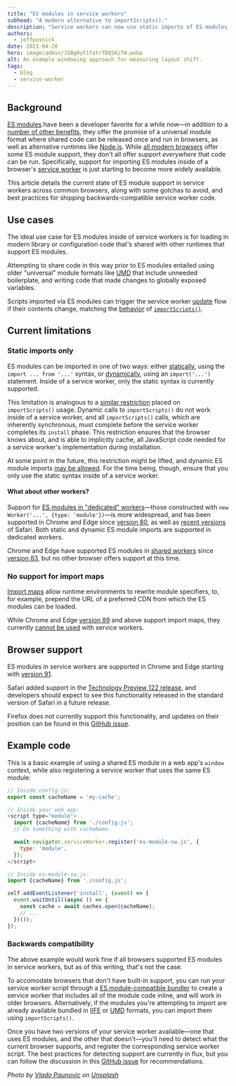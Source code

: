 ```yaml
---
title: "ES modules in service workers"
subhead: "A modern alternative to importScripts()."
description: "Service workers can now use static imports of ES modules to bring in extra code, as an alternative to importScripts()."
authors:
  - jeffposnick
date: 2021-04-20
hero: image/admin/JSBg0yF1fatrTDQSKiTW.webp
alt: An example windowing approach for measuring layout shift.
tags:
  - blog
  - service-worker
---
```


## Background

[ES modules](https://developer.mozilla.org/en-US/docs/Web/JavaScript/Guide/Modules) have been a developer favorite for a while now—in addition to a [number of other benefits](https://hacks.mozilla.org/2018/03/es-modules-a-cartoon-deep-dive/), they offer the promise of a universal module format where shared code can be released once and run in browsers, as well as alternative runtimes like [Node.js](https://nodejs.org/en/). While [all modern browsers](https://developer.mozilla.org/en-US/docs/Web/JavaScript/Guide/Modules#import) offer some ES module support, they don't all offer support _everywhere_ that code can be run. Specifically, support for importing ES modules inside of a browser's [service worker](https://developer.mozilla.org/en-US/docs/Web/API/Service_Worker_API/Using_Service_Workers) is just starting to become more widely available.

This article details the current state of ES module support in service workers across common browsers, along with some gotchas to avoid, and best practices for shipping backwards-compatible service worker code.

## Use cases

The ideal use case for ES modules inside of service workers is for loading in modern library or configuration code that's shared with other runtimes that support ES modules.

Attempting to share code in this way prior to ES modules entailed using older "universal" module formats like [UMD](https://github.com/umdjs/umd) that include unneeded boilerplate, and writing code that made changes to globally exposed variables.

Scripts imported via ES modules can trigger the service worker [update](https://developers.google.com/web/fundamentals/primers/service-workers/lifecycle#updates) flow if their contents change, matching the [behavior](https://developers.google.com/web/updates/2019/09/fresher-sw#checks_for_updates_to_imported_scripts) of <code>[importScripts()](https://developer.mozilla.org/en-US/docs/Web/API/WorkerGlobalScope/importScripts)</code>.

## Current limitations

### Static imports only

ES modules can be imported in one of two ways: either [statically](https://developer.mozilla.org/en-US/docs/Web/JavaScript/Reference/Statements/import), using the `import ... from '...'` syntax, or [dynamically](https://developer.mozilla.org/en-US/docs/Web/JavaScript/Reference/Statements/import#dynamic_imports), using an `import('...')` statement. Inside of a service worker, only the static syntax is currently supported.

This limitation is analogous to a [similar restriction](https://developers.google.com/web/updates/2018/10/tweaks-to-addAll-importScripts) placed on `importScripts()` usage. Dynamic calls to `importScripts()` do not work inside of a service worker, and all `importScripts()` calls, which are inherently synchronous, must complete before the service worker completes its `install` phase. This restriction ensures that the browser knows about, and is able to implicitly cache, all JavaScript code needed for a service worker's implementation during installation.

At some point in the future, this restriction might be lifted, and dynamic ES module imports [may be allowed](https://github.com/w3c/ServiceWorker/issues/1356#issuecomment-783220858). For the time being, though, ensure that you only use the static syntax inside of a service worker.

#### What about other workers?

Support for [ES modules in "dedicated" workers](https://web.dev/module-workers/)—those constructed with `new Worker('...', {type: 'module'})`—is more widespread, and has been supported in Chrome and Edge since [version 80](https://chromestatus.com/feature/5761300827209728), as well as [recent versions](https://bugs.webkit.org/show_bug.cgi?id=164860) of Safari. Both static and dynamic ES module imports are supported in dedicated workers.

Chrome and Edge have supported ES modules in [shared workers](https://developer.mozilla.org/en-US/docs/Web/API/SharedWorker) since [version 83](https://chromestatus.com/feature/5169440012369920), but no other browser offers support at this time.

### No support for import maps

[Import maps](https://github.com/WICG/import-maps/blob/main/README.md) allow runtime environments to rewrite module specifiers, to, for example, prepend the URL of a preferred CDN from which the ES modules can be loaded.

While Chrome and Edge [version 89](https://www.chromestatus.com/feature/5315286962012160) and above support import maps, they currently [cannot be used](https://github.com/WICG/import-maps/issues/2) with service workers.

## Browser support

ES modules in service workers are supported in Chrome and Edge starting with [version 91](https://chromestatus.com/feature/4609574738853888).

Safari added support in the [Technology Preview 122 release](https://webkit.org/blog/11577/release-notes-for-safari-technology-preview-122/#:~:text=Added%20support%20for%20modules%20in%20Service%20Workers), and developers should expect to see this functionality released in the standard version of Safari in a future release.

Firefox does not currently support this functionality, and updates on their position can be found in this [GitHub issue](https://github.com/mozilla/standards-positions/issues/499).

## Example code

This is a basic example of using a shared ES module in a web app's `window` context, while also registering a service worker that uses the same ES module:

```javascript
// Inside config.js:
export const cacheName = 'my-cache';
```

```javascript
// Inside your web app:
<script type="module">
  import {cacheName} from './config.js';
  // Do something with cacheName.

  await navigator.serviceWorker.register('es-module-sw.js', {
    type: 'module',
  });
</script>
```

```javascript
// Inside es-module-sw.js:
import {cacheName} from './config.js';

self.addEventListener('install', (event) => {
  event.waitUntil((async () => {
    const cache = await caches.open(cacheName);
    // ...
  })());
});
```

### Backwards compatibility

The above example would work fine if all browsers supported ES modules in service workers, but as of this writing, that's not the case.

To accomodate browsers that don't have built-in support, you can run your service worker script through a [ES module-compatible bundler](https://bundlers.tooling.report/) to create a service worker that includes all of the module code inline, and will work in older browsers. Alternatively, if the modules you're attempting to import are already available bundled in [IIFE](https://developer.mozilla.org/en-US/docs/Glossary/IIFE) or [UMD](https://github.com/umdjs/umd) formats, you can import them using `importScripts()`.

Once you have two versions of your service worker available—one that uses ES modules, and the other that doesn't—you'll need to detect what the current browser supports, and register the corresponding service worker script. The best practices for detecting support are currently in flux, but you can follow the discussion in this [GitHub issue](https://github.com/w3c/ServiceWorker/issues/1582) for recommendations.

_Photo by <a href="https://unsplash.com/@vlado?utm_source=unsplash&utm_medium=referral&utm_content=creditCopyText">Vlado Paunovic</a> on <a href="https://unsplash.com/s/photos/modular?utm_source=unsplash&utm_medium=referral&utm_content=creditCopyText">Unsplash</a>_
